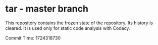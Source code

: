 # tar - master branch

This repository contains the frozen state of the repository.
Its history is cleared. It is used only for static code
analysis with Codacy.

Commit Time: 1724318730